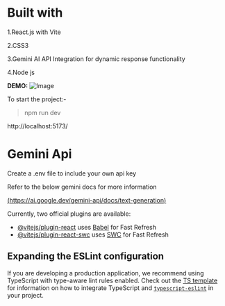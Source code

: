 **<h1>Built with </h1>**

1.React.js with Vite

2.CSS3

3.Gemini AI API Integration for dynamic response functionality

4.Node js 

**DEMO:**
![Image](https://github.com/user-attachments/assets/4e977cf5-e4bb-4ea6-9d7f-2a6329ae8acb)


To start the project:-

>npm run dev

http://localhost:5173/


# Gemini Api

Create a .env file to include your own api key 

<a name="my-custom-anchor-point"></a>
Refer to the below gemini docs for more information

[(https://ai.google.dev/gemini-api/docs/text-generation)](#my-custom-anchor-point)








Currently, two official plugins are available:

- [@vitejs/plugin-react](https://github.com/vitejs/vite-plugin-react/blob/main/packages/plugin-react) uses [Babel](https://babeljs.io/) for Fast Refresh
- [@vitejs/plugin-react-swc](https://github.com/vitejs/vite-plugin-react/blob/main/packages/plugin-react-swc) uses [SWC](https://swc.rs/) for Fast Refresh

## Expanding the ESLint configuration

If you are developing a production application, we recommend using TypeScript with type-aware lint rules enabled. Check out the [TS template](https://github.com/vitejs/vite/tree/main/packages/create-vite/template-react-ts) for information on how to integrate TypeScript and [`typescript-eslint`](https://typescript-eslint.io) in your project.
